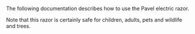 The following documentation describes how to use the Pavel electric razor.

Note that this razor is certainly safe for children, adults, pets and wildlife and trees.

